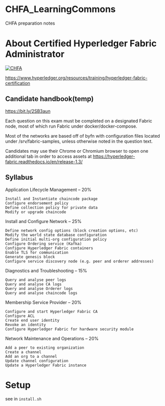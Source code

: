 # CHFA_LearningCommons
CHFA preparation notes


# About Certified Hyperledger Fabric Administrator

[![](https://www.hyperledger.org/wp-content/uploads/2018/09/HL_Certification_Badges_150ppi-Fabric-300x272.png "CHFA")](#)

https://www.hyperledger.org/resources/training/hyperledger-fabric-certification

## Candidate handbook(temp)
https://bit.ly/2SB3aun

Each question on this exam must be completed on a designated Fabric node, most of which run Fabric under docker/docker-compose. 

Most of the networks are based off of byfn with configuration files located under /srv/fabric-samples, unless otherwise noted in the question text.

Candidates may use their Chrome or Chromium browser to open one additional tab in order to access assets at https://hyperledger-fabric.readthedocs.io/en/release-1.3/

## Syllabus


Application Lifecycle Management – 20%

    Install and Instantiate chaincode package
    Configure endorsement policy
    Define collection policy for private data
    Modify or upgrade chaincode

Install and Configure Network – 25%

    Define network config options (block creation options, etc)
    Modify the world state database configuration
    Define initial multi-org configuration policy
    Configure Ordering service (Kafka)
    Configure Hyperledger Fabric containers
    Enable TLS for communication
    Generate genesis block
    Configure service discovery node (e.g. peer and orderer addresses)

Diagnostics and Troubleshooting – 15%

    Query and analyse peer logs
    Query and analyse CA logs
    Query and analyse Orderer logs
    Query and analyse chaincode logs


Membership Service Provider – 20%

    Configure and start Hyperledger Fabric CA
    Configure ACL
    Create end user identity
    Revoke an identity
    Configure Hyperledger Fabric for hardware security module

Network Maintenance and Operations – 20%

    Add a peer to existing organization
    Create a channel
    Add an org to a channel
    Update channel configuration
    Update a Hyperledger Fabric instance


# Setup

see in `install.sh`